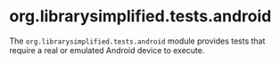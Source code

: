 org.librarysimplified.tests.android
===

The `org.librarysimplified.tests.android` module provides tests that
require a real or emulated Android device to execute.

